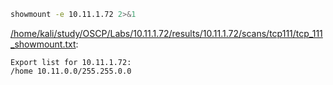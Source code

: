 ```bash
showmount -e 10.11.1.72 2>&1
```

[/home/kali/study/OSCP/Labs/10.11.1.72/results/10.11.1.72/scans/tcp111/tcp_111_showmount.txt](file:///home/kali/study/OSCP/Labs/10.11.1.72/results/10.11.1.72/scans/tcp111/tcp_111_showmount.txt):

```
Export list for 10.11.1.72:
/home 10.11.0.0/255.255.0.0


```
